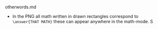 otherwords.md
- In the PNG all math written in drawn rectangles correspond to `\answer{THAT MATH}` these can appear anywhere in the math-mode. 
S